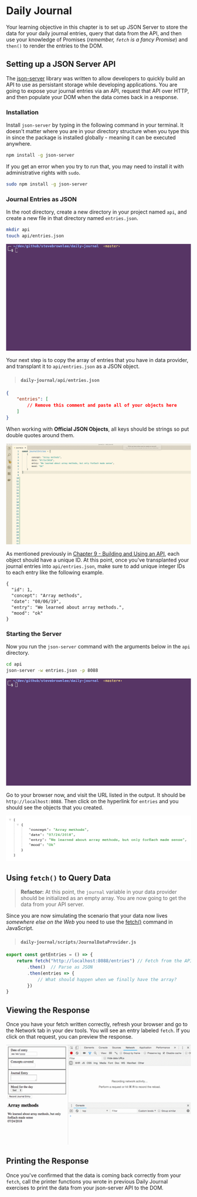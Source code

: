 # Daily Journal

Your learning objective in this chapter is to set up JSON Server to store the data for your daily journal entries, query that data from the API, and then use your knowledge of Promises (_remember, `fetch` is a fancy Promise_) and `then()` to render the entries to the DOM.

## Setting up a JSON Server API

The [json-server](https://github.com/typicode/json-server) library was written to allow developers to quickly build an API to use as persistant storage while developing applications. You are going to expose your journal entries via an API, request that API over HTTP, and then populate your DOM when the data comes back in a response.

### Installation

Install `json-server` by typing in the following command in your terminal. It doesn't matter where you are in your directory structure when you type this in since the package is installed globally - meaning it can be executed anywhere.

```sh
npm install -g json-server
```

If you get an error when you try to run that, you may need to install it with administrative rights with `sudo`.

```sh
sudo npm install -g json-server
```

### Journal Entries as JSON

In the root directory, create a new directory in your project named `api`, and create a new file in that directory named `entries.json`.

```sh
mkdir api
touch api/entries.json
```

![creating the api directory](./images/Rn0iCdc6qN.gif)

Your next step is to copy the array of entries that you have in data provider, and transplant it to `api/entries.json` as a JSON object.

> #### `daily-journal/api/entries.json`

```json
{
    "entries": [
        // Remove this comment and paste all of your objects here
    ]
}
```

When working with **Official JSON Objects**, all keys should be strings so put double quotes around them.

![](./images/dQFNJpbEfM.gif)

As mentioned previously in [Chapter 9 - Building and Using an API](./chapters/JSON_SERVER_API.md), each object should have a unique ID. At this point, once you've transplanted your journal entries into `api/entries.json`, make sure to add unique integer IDs to each entry like the following example.
```
{
  "id": 1,
  "concept": "Array methods",
  "date": "08/06/19",
  "entry": "We learned about array methods.",
  "mood": "ok"
}
```

### Starting the Server

Now you run the `json-server` command with the arguments below in the `api` directory.

```sh
cd api
json-server -w entries.json -p 8088
```

![starting json-server](./images/gklBlNixxn.gif)

Go to your browser now, and visit the URL listed in the output. It should be `http://localhost:8088`. Then click on the hyperlink for `entries` and you should see the objects that you created.

![json server entries](./images/jason-server-entries.png)

## Using `fetch()` to Query Data

> **Refactor:** At this point, the `journal` variable in your data provider should be initialized as an empty array. You are now going to get the data from your API server.

Since you are now simulating the scenario that your data now lives _somewhere else on the Web_ you need to use the [fetch()](https://learn.co/lessons/javascript-fetch) command in JavaScript.

> #### `daily-journal/scripts/JournalDataProvider.js`

```js
export const getEntries = () => {
    return fetch("http://localhost:8088/entries") // Fetch from the API
        .then()  // Parse as JSON
        .then(entries => {
            // What should happen when we finally have the array?
        })
}
```

## Viewing the Response

Once you have your fetch written correctly, refresh your browser and go to the Network tab in your dev tools. You will see an entry labeled `fetch`. If you click on that request, you can preview the response.

![](./images/qqipDG07AL.gif)

## Printing the Response
Once you've confirmed that the data is coming back correctly from your `fetch`, call the printer functions you wrote in previous Daily Journal exercises to print the data from your json-server API to the DOM.
